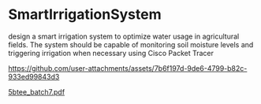 # SmartIrrigationSystem
design a smart irrigation system to optimize water usage in agricultural fields. The system should be capable of monitoring soil moisture levels and triggering irrigation when necessary using Cisco Packet Tracer


https://github.com/user-attachments/assets/7b6f197d-9de6-4799-b82c-933ed99843d3

[5btee_batch7.pdf](https://github.com/user-attachments/files/22215076/5btee_batch7.pdf)
